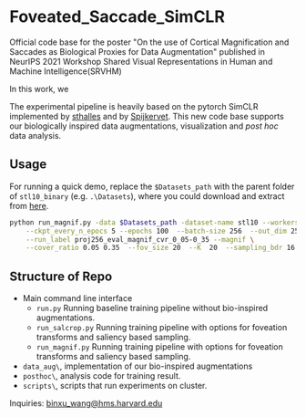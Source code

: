 # Foveated_Saccade_SimCLR
Official code base for the poster "On the use of Cortical Magnification and Saccades as Biological Proxies for Data Augmentation" published in NeurIPS 2021 Workshop Shared Visual Representations in Human and Machine Intelligence(SRVHM)

In this work, we 


The experimental pipeline is heavily based on the pytorch SimCLR implemented by [sthalles](https://github.com/sthalles/SimCLR) and by [Spijkervet](https://github.com/Animadversio/SimCLR-2). This new code base supports our biologically inspired data augmentations, visualization and *post hoc* data analysis. 

## Usage
For running a quick demo, replace the `$Datasets_path` with the parent folder of `stl10_binary` (e.g. `.\Datasets`), where you could download and extract from [here](https://cs.stanford.edu/~acoates/stl10/). 
```bash
python run_magnif.py -data $Datasets_path -dataset-name stl10 --workers 16 \
	--ckpt_every_n_epocs 5 --epochs 100  --batch-size 256  --out_dim 256  \
	--run_label proj256_eval_magnif_cvr_0_05-0_35 --magnif \
	--cover_ratio 0.05 0.35  --fov_size 20  --K  20  --sampling_bdr 16 
```

## Structure of Repo
* Main command line interface
	* `run.py` Running baseline training pipeline without bio-inspired augmentations. 
	* `run_salcrop.py` Running training pipeline with options for foveation transforms and saliency based sampling. 
	* `run_magnif.py` Running training pipeline with options for foveation transforms and saliency based sampling. 
* `data_aug\`, implementation of our bio-inspired augmentations
* `posthoc\`, analysis code for training result. 
* `scripts\`, scripts that run experiments on cluster. 


Inquiries: binxu_wang@hms.harvard.edu